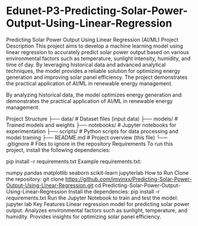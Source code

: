 # Edunet-P3-Predicting-Solar-Power-Output-Using-Linear-Regression
Predicting Solar Power Output Using Linear Regression (AI/ML)
Project Description
This project aims to develop a machine learning model using linear regression to accurately predict solar power output based on various environmental factors such as temperature, sunlight intensity, humidity, and time of day. By leveraging historical data and advanced analytical techniques, the model provides a reliable solution for optimizing energy generation and improving solar panel efficiency. The project demonstrates the practical application of AI/ML in renewable energy management.

By analyzing historical data, the model optimizes energy generation and demonstrates the practical application of AI/ML in renewable energy management.

Project Structure
├── data/                # Dataset files (input data)
├── models/              # Trained models and weights
├── notebooks/           # Jupyter notebooks for experimentation
├── scripts/             # Python scripts for data processing and model training
├── README.md            # Project overview (this file)
└── .gitignore           # Files to ignore in the repository
Requirements
To run this project, install the following dependencies:

pip install -r requirements.txt
Example requirements.txt:

numpy
pandas
matplotlib
seaborn
scikit-learn
jupyterlab
How to Run
Clone the repository:
git clone https://github.com/imvinxx/Predicting-Solar-Power-Output-Using-Linear-Regression.git
cd Predicting-Solar-Power-Output-Using-Linear-Regression
Install the dependencies:
pip install -r requirements.txt
Run the Jupyter Notebook to train and test the model:
jupyter lab
Key Features
Linear regression model for predicting solar power output.
Analyzes environmental factors such as sunlight, temperature, and humidity.
Provides insights for optimizing solar panel efficiency.
